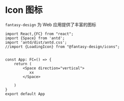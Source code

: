 # Icon 图标

`fantasy-design` 为 Web 应用提供了丰富的图标

```tsx
import React,{FC} from "react";
import {Space} from 'antd';
import 'antd/dist/antd.css';
//import {LoadingIcon} from "@fantasy-design/icons";


const App: FC=() => {
    return (
        <Space direction="vertical">
           xx
        </Space>
        
    )
}
export default App

```
